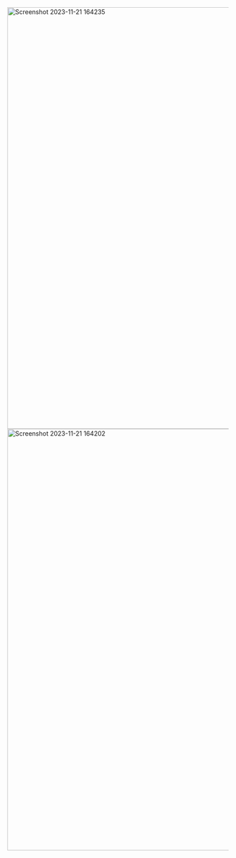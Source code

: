 <img width="960" alt="Screenshot 2023-11-21 164235" src="https://github.com/Aswin-skcet/REACT---727722EUCY007---CC---ONE/assets/151620301/0cf212c6-fe96-453f-8c22-d0a3ef8ca654">
<img width="960" alt="Screenshot 2023-11-21 164202" src="https://github.com/Aswin-skcet/REACT---727722EUCY007---CC---ONE/assets/151620301/6841f0d0-78ac-400b-987a-2e44f162ea5d">
